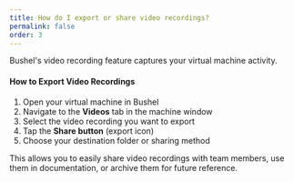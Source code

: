 ```yaml
---
title: How do I export or share video recordings?
permalink: false
order: 3
---
```


Bushel's video recording feature captures your virtual machine activity. 

#### How to Export Video Recordings

1. Open your virtual machine in Bushel
2. Navigate to the **Videos** tab in the machine window
3. Select the video recording you want to export
4. Tap the **Share button** (export icon)
5. Choose your destination folder or sharing method

This allows you to easily share video recordings with team members, use them in documentation, or archive them for future reference.
